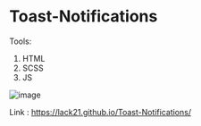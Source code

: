 # Toast-Notifications

Tools:
 1. HTML
 2. SCSS
 3. JS
 
![image](https://user-images.githubusercontent.com/100687592/219957147-b835883b-c80a-4316-9de0-6268efe496ae.png)

Link : https://lack21.github.io/Toast-Notifications/
